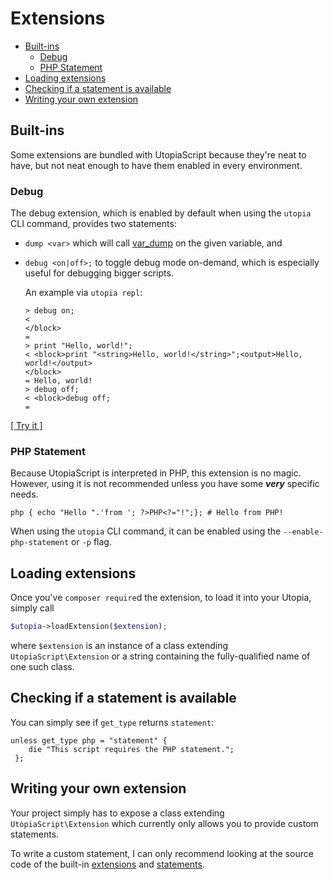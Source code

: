 # Extensions

- [Built-ins](#built-ins)
    - [Debug](#debug)
    - [PHP Statement](#php-statement)
- [Loading extensions](#loading-extensions)
- [Checking if a statement is available](#checking-if-a-statement-is-available)
- [Writing your own extension](#writing-your-own-extension)

## Built-ins

Some extensions are bundled with UtopiaScript because they're neat to have, but not neat enough to have them enabled in every environment.

### Debug

The debug extension, which is enabled by default when using the `utopia` CLI command, provides two statements:

- `dump <var>` which will call [var_dump](https://www.php.net/manual/en/function.var-dump.php) on the given variable, and 
- `debug <on|off>;` to toggle debug mode on-demand, which is especially useful for debugging bigger scripts.
    
    An example via `utopia repl`:
    ```
    > debug on;
    <
    </block>
    =
    > print "Hello, world!";
    < <block>print "<string>Hello, world!</string>";<output>Hello, world!</output>
    </block>
    = Hello, world!
    > debug off;
    < <block>debug off;
    =
    ```

[[ Try it ]](https://utopia.sh/repl)

### PHP Statement

Because UtopiaScript is interpreted in PHP, this extension is no magic. However, using it is not recommended unless you have some ***very*** specific needs.

    php { echo "Hello ".'from '; ?>PHP<?="!";}; # Hello from PHP!

When using the `utopia` CLI command, it can be enabled using the `--enable-php-statement` or `-p` flag.

## Loading extensions

Once you've `composer require`d the extension, to load it into your Utopia, simply call

```PHP
$utopia->loadExtension($extension);
```

where `$extension` is an instance of a class extending `UtopiaScript\Extension` or a string containing the fully-qualified name of one such class.

## Checking if a statement is available

You can simply see if `get_type` returns `statement`:

    unless get_type php = "statement" {
        die "This script requires the PHP statement.";
     };

## Writing your own extension

Your project simply has to expose a class extending `UtopiaScript\Extension` which currently only allows you to provide custom statements.

To write a custom statement, I can only recommend looking at the source code of the built-in [extensions](https://github.com/timmyrs/UtopiaScript/extensions) and [statements](https://github.com/timmyrs/UtopiaScript/src/Statement).
